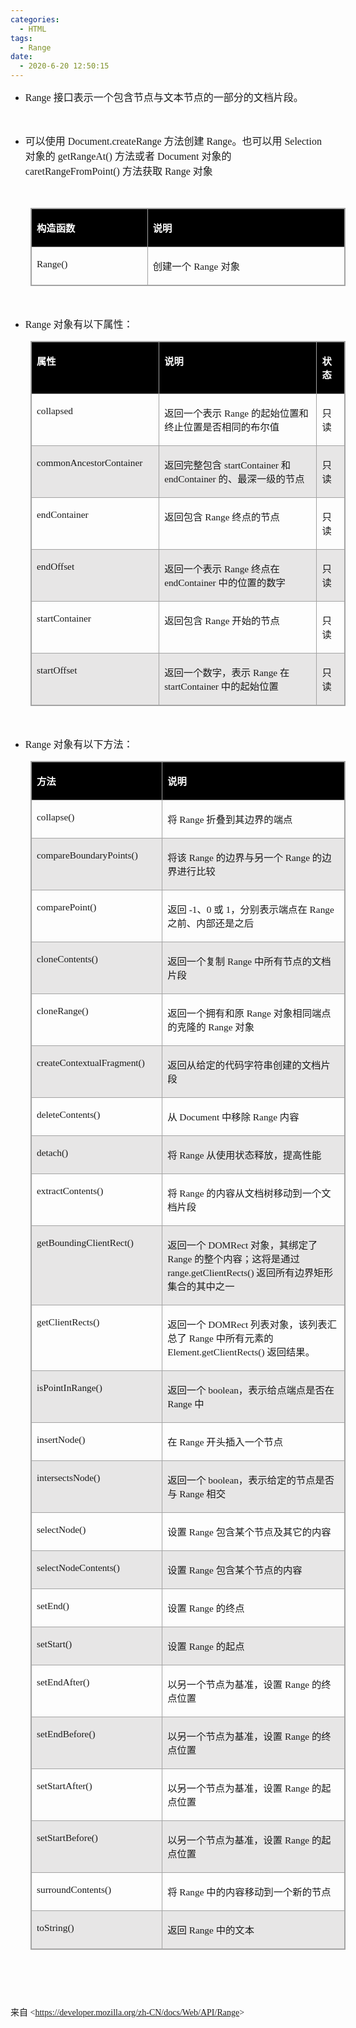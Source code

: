 ```yaml
---
categories:
  - HTML
tags:
  - Range
date:
  - 2020-6-20 12:50:15
---
```


<ul style="list-style-type:disc">
    <li><span style="font-size:12.0pt"><span style="font-family:&quot;Comic Sans MS&quot;">Range </span></span><span
            style="font-size:12.0pt"><span
                style="font-family:&quot;Microsoft YaHei UI&quot;">接口表示一个包含节点与文本节点的一部分的文档片段。</span></span></li>
</ul>

<p><span style="font-size:12.0pt"><span style="font-family:&quot;Comic Sans MS&quot;">&nbsp;</span></span></p>

<ul style="list-style-type:disc">
    <li><span style="font-size:12.0pt"><span style="font-family:&quot;Microsoft YaHei UI&quot;">可以使用</span></span><span
            style="font-size:12.0pt"><span style="font-family:&quot;Comic Sans MS&quot;"> Document.createRange
            </span></span><span style="font-size:12.0pt"><span
                style="font-family:&quot;Microsoft YaHei UI&quot;">方法创建</span></span><span
            style="font-size:12.0pt"><span style="font-family:&quot;Comic Sans MS&quot;"> Range</span></span><span
            style="font-size:12.0pt"><span style="font-family:&quot;Microsoft YaHei UI&quot;">。也可以用</span></span><span
            style="font-size:12.0pt"><span style="font-family:&quot;Comic Sans MS&quot;"> Selection </span></span><span
            style="font-size:12.0pt"><span style="font-family:&quot;Microsoft YaHei UI&quot;">对象的</span></span><span
            style="font-size:12.0pt"><span style="font-family:&quot;Comic Sans MS&quot;"> getRangeAt()
            </span></span><span style="font-size:12.0pt"><span
                style="font-family:&quot;Microsoft YaHei UI&quot;">方法或者</span></span><span
            style="font-size:12.0pt"><span style="font-family:&quot;Comic Sans MS&quot;"> Document </span></span><span
            style="font-size:12.0pt"><span style="font-family:&quot;Microsoft YaHei UI&quot;">对象的</span></span><span
            style="font-size:12.0pt"><span style="font-family:&quot;Comic Sans MS&quot;"> caretRangeFromPoint()
            </span></span><span style="font-size:12.0pt"><span
                style="font-family:&quot;Microsoft YaHei UI&quot;">方法获取</span></span><span
            style="font-size:12.0pt"><span style="font-family:&quot;Comic Sans MS&quot;"> Range </span></span><span
            style="font-size:12.0pt"><span style="font-family:&quot;Microsoft YaHei UI&quot;">对象</span></span></li>
</ul>

<p><span style="font-size:12.0pt"><span style="font-family:&quot;Comic Sans MS&quot;">&nbsp;</span></span></p>

<table cellspacing="0"
    style="border-collapse:collapse; border-color:#a3a3a3; border-style:solid; border-width:1px; margin-left:32px"
    summary="">
    <tbody>
        <tr>
            <td
                style="background-color:black; border-bottom:1px solid #a3a3a3; border-left:1px solid #a3a3a3; border-right:1px solid #a3a3a3; border-top:1px solid #a3a3a3; vertical-align:top; width:1.7916in">
                <p><span style="font-size:11.5pt"><span style="font-family:&quot;Microsoft YaHei UI&quot;"><span
                                style="color:white"><strong>构造函数</strong></span></span></span></p>
            </td>
            <td
                style="background-color:black; border-bottom:1px solid #a3a3a3; border-left:1px solid #a3a3a3; border-right:1px solid #a3a3a3; border-top:1px solid #a3a3a3; vertical-align:top; width:3.1819in">
                <p><span style="font-size:11.5pt"><span style="font-family:&quot;Microsoft YaHei UI&quot;"><span
                                style="color:white"><strong>说明</strong></span></span></span></p>
            </td>
        </tr>
        <tr>
            <td
                style="border-bottom:1px solid #a3a3a3; border-left:1px solid #a3a3a3; border-right:1px solid #a3a3a3; border-top:1px solid #a3a3a3; vertical-align:top; width:1.7916in">
                <p><span style="font-size:11.5pt"><span
                            style="font-family:&quot;Comic Sans MS&quot;">Range()</span></span></p>
            </td>
            <td
                style="border-bottom:1px solid #a3a3a3; border-left:1px solid #a3a3a3; border-right:1px solid #a3a3a3; border-top:1px solid #a3a3a3; vertical-align:top; width:3.1819in">
                <p><span style="font-size:11.5pt"><span style="font-family:&quot;Microsoft YaHei UI&quot;">创建一个</span>
                        <span style="font-family:&quot;Comic Sans MS&quot;">Range</span> <span
                            style="font-family:&quot;Microsoft YaHei UI&quot;">对象</span></span></p>
            </td>
        </tr>
    </tbody>
</table>

<p><span style="font-size:12.0pt"><span style="font-family:&quot;Comic Sans MS&quot;">&nbsp;</span></span></p>

<ul style="list-style-type:disc">
    <li><span style="font-size:12.0pt"><span style="font-family:&quot;Comic Sans MS&quot;">Range</span></span> <span
            style="font-size:12.0pt"><span style="font-family:&quot;Microsoft YaHei UI&quot;">对象有以下属性：</span></span>
    </li>
</ul>

<table cellspacing="0"
    style="border-collapse:collapse; border-color:#a3a3a3; border-style:solid; border-width:1px; margin-left:32px"
    summary="">
    <tbody>
        <tr>
            <td
                style="background-color:black; border-bottom:1px solid #a3a3a3; border-left:1px solid #a3a3a3; border-right:1px solid #a3a3a3; border-top:1px solid #a3a3a3; vertical-align:top; width:2.2395in">
                <p><span style="font-size:11.5pt"><span style="font-family:&quot;Microsoft YaHei UI&quot;"><span
                                style="color:white"><strong>属性</strong></span></span></span></p>
            </td>
            <td
                style="background-color:black; border-bottom:1px solid #a3a3a3; border-left:1px solid #a3a3a3; border-right:1px solid #a3a3a3; border-top:1px solid #a3a3a3; vertical-align:top; width:5.0187in">
                <p><span style="font-size:11.5pt"><span style="font-family:&quot;Microsoft YaHei UI&quot;"><span
                                style="color:white"><strong>说明</strong></span></span></span></p>
            </td>
            <td
                style="background-color:black; border-bottom:1px solid #a3a3a3; border-left:1px solid #a3a3a3; border-right:1px solid #a3a3a3; border-top:1px solid #a3a3a3; vertical-align:top; width:.5in">
                <p><span style="font-size:11.5pt"><span style="font-family:&quot;Microsoft YaHei UI&quot;"><span
                                style="color:white"><strong>状态</strong></span></span></span></p>
            </td>
        </tr>
        <tr>
            <td
                style="border-bottom:1px solid #a3a3a3; border-left:1px solid #a3a3a3; border-right:1px solid #a3a3a3; border-top:1px solid #a3a3a3; vertical-align:top; width:2.2395in">
                <p><span style="font-size:11.5pt"><span
                            style="font-family:&quot;Comic Sans MS&quot;">collapsed</span></span></p>
            </td>
            <td
                style="border-bottom:1px solid #a3a3a3; border-left:1px solid #a3a3a3; border-right:1px solid #a3a3a3; border-top:1px solid #a3a3a3; vertical-align:top; width:5.0187in">
                <p><span style="font-size:11.5pt"><span
                            style="font-family:&quot;Microsoft YaHei UI&quot;">返回一个表示</span><span
                            style="font-family:&quot;Comic Sans MS&quot;"> Range </span><span
                            style="font-family:&quot;Microsoft YaHei UI&quot;">的起始位置和终止位置是否相同的布尔值</span></span></p>
            </td>
            <td
                style="border-bottom:1px solid #a3a3a3; border-left:1px solid #a3a3a3; border-right:1px solid #a3a3a3; border-top:1px solid #a3a3a3; vertical-align:top; width:.5in">
                <p><span style="font-size:11.5pt"><span
                            style="font-family:&quot;Microsoft YaHei UI&quot;">只读</span></span></p>
            </td>
        </tr>
        <tr>
            <td
                style="background-color:#e7e6e6; border-bottom:1px solid #a3a3a3; border-left:1px solid #a3a3a3; border-right:1px solid #a3a3a3; border-top:1px solid #a3a3a3; vertical-align:top; width:2.2583in">
                <p><span style="font-size:11.5pt"><span
                            style="font-family:&quot;Comic Sans MS&quot;">commonAncestorContainer</span></span></p>
            </td>
            <td
                style="background-color:#e7e6e6; border-bottom:1px solid #a3a3a3; border-left:1px solid #a3a3a3; border-right:1px solid #a3a3a3; border-top:1px solid #a3a3a3; vertical-align:top; width:5.0381in">
                <p><span style="font-size:11.5pt"><span
                            style="font-family:&quot;Microsoft YaHei UI&quot;">返回完整包含</span><span
                            style="font-family:&quot;Comic Sans MS&quot;"> startContainer </span><span
                            style="font-family:&quot;Microsoft YaHei UI&quot;">和</span><span
                            style="font-family:&quot;Comic Sans MS&quot;"> endContainer </span><span
                            style="font-family:&quot;Microsoft YaHei UI&quot;">的、最深一级的节点</span></span></p>
            </td>
            <td
                style="background-color:#e7e6e6; border-bottom:1px solid #a3a3a3; border-left:1px solid #a3a3a3; border-right:1px solid #a3a3a3; border-top:1px solid #a3a3a3; vertical-align:top; width:.5in">
                <p><span style="font-size:11.5pt"><span
                            style="font-family:&quot;Microsoft YaHei UI&quot;">只读</span></span></p>
            </td>
        </tr>
        <tr>
            <td
                style="border-bottom:1px solid #a3a3a3; border-left:1px solid #a3a3a3; border-right:1px solid #a3a3a3; border-top:1px solid #a3a3a3; vertical-align:top; width:2.2395in">
                <p><span style="font-size:11.5pt"><span
                            style="font-family:&quot;Comic Sans MS&quot;">endContainer</span></span></p>
            </td>
            <td
                style="border-bottom:1px solid #a3a3a3; border-left:1px solid #a3a3a3; border-right:1px solid #a3a3a3; border-top:1px solid #a3a3a3; vertical-align:top; width:5.0187in">
                <p><span style="font-size:11.5pt"><span
                            style="font-family:&quot;Microsoft YaHei UI&quot;">返回包含</span><span
                            style="font-family:&quot;Comic Sans MS&quot;"> Range </span><span
                            style="font-family:&quot;Microsoft YaHei UI&quot;">终点的节点</span></span></p>
            </td>
            <td
                style="border-bottom:1px solid #a3a3a3; border-left:1px solid #a3a3a3; border-right:1px solid #a3a3a3; border-top:1px solid #a3a3a3; vertical-align:top; width:.5in">
                <p><span style="font-size:11.5pt"><span
                            style="font-family:&quot;Microsoft YaHei UI&quot;">只读</span></span></p>
            </td>
        </tr>
        <tr>
            <td
                style="background-color:#e7e6e6; border-bottom:1px solid #a3a3a3; border-left:1px solid #a3a3a3; border-right:1px solid #a3a3a3; border-top:1px solid #a3a3a3; vertical-align:top; width:2.2395in">
                <p><span style="font-size:11.5pt"><span
                            style="font-family:&quot;Comic Sans MS&quot;">endOffset</span></span></p>
            </td>
            <td
                style="background-color:#e7e6e6; border-bottom:1px solid #a3a3a3; border-left:1px solid #a3a3a3; border-right:1px solid #a3a3a3; border-top:1px solid #a3a3a3; vertical-align:top; width:5.0187in">
                <p><span style="font-size:11.5pt"><span
                            style="font-family:&quot;Microsoft YaHei UI&quot;">返回一个表示</span><span
                            style="font-family:&quot;Comic Sans MS&quot;"> Range </span><span
                            style="font-family:&quot;Microsoft YaHei UI&quot;">终点在</span><span
                            style="font-family:&quot;Comic Sans MS&quot;"> endContainer </span><span
                            style="font-family:&quot;Microsoft YaHei UI&quot;">中的位置的数字</span></span></p>
            </td>
            <td
                style="background-color:#e7e6e6; border-bottom:1px solid #a3a3a3; border-left:1px solid #a3a3a3; border-right:1px solid #a3a3a3; border-top:1px solid #a3a3a3; vertical-align:top; width:.5in">
                <p><span style="font-size:11.5pt"><span
                            style="font-family:&quot;Microsoft YaHei UI&quot;">只读</span></span></p>
            </td>
        </tr>
        <tr>
            <td
                style="border-bottom:1px solid #a3a3a3; border-left:1px solid #a3a3a3; border-right:1px solid #a3a3a3; border-top:1px solid #a3a3a3; vertical-align:top; width:2.2395in">
                <p><span style="font-size:11.5pt"><span
                            style="font-family:&quot;Comic Sans MS&quot;">startContainer</span></span></p>
            </td>
            <td
                style="border-bottom:1px solid #a3a3a3; border-left:1px solid #a3a3a3; border-right:1px solid #a3a3a3; border-top:1px solid #a3a3a3; vertical-align:top; width:5.0187in">
                <p><span style="font-size:11.5pt"><span
                            style="font-family:&quot;Microsoft YaHei UI&quot;">返回包含</span><span
                            style="font-family:&quot;Comic Sans MS&quot;"> Range </span><span
                            style="font-family:&quot;Microsoft YaHei UI&quot;">开始的节点</span></span></p>
            </td>
            <td
                style="border-bottom:1px solid #a3a3a3; border-left:1px solid #a3a3a3; border-right:1px solid #a3a3a3; border-top:1px solid #a3a3a3; vertical-align:top; width:.5in">
                <p><span style="font-size:11.5pt"><span
                            style="font-family:&quot;Microsoft YaHei UI&quot;">只读</span></span></p>
            </td>
        </tr>
        <tr>
            <td
                style="background-color:#e7e6e6; border-bottom:1px solid #a3a3a3; border-left:1px solid #a3a3a3; border-right:1px solid #a3a3a3; border-top:1px solid #a3a3a3; vertical-align:top; width:2.2395in">
                <p><span style="font-size:11.5pt"><span
                            style="font-family:&quot;Comic Sans MS&quot;">startOffset</span></span></p>
            </td>
            <td
                style="background-color:#e7e6e6; border-bottom:1px solid #a3a3a3; border-left:1px solid #a3a3a3; border-right:1px solid #a3a3a3; border-top:1px solid #a3a3a3; vertical-align:top; width:5.0187in">
                <p><span style="font-size:11.5pt"><span
                            style="font-family:&quot;Microsoft YaHei UI&quot;">返回一个数字，表示</span><span
                            style="font-family:&quot;Comic Sans MS&quot;"> Range </span><span
                            style="font-family:&quot;Microsoft YaHei UI&quot;">在</span><span
                            style="font-family:&quot;Comic Sans MS&quot;"> startContainer </span><span
                            style="font-family:&quot;Microsoft YaHei UI&quot;">中的起始位置</span></span></p>
            </td>
            <td
                style="background-color:#e7e6e6; border-bottom:1px solid #a3a3a3; border-left:1px solid #a3a3a3; border-right:1px solid #a3a3a3; border-top:1px solid #a3a3a3; vertical-align:top; width:.5in">
                <p><span style="font-size:11.5pt"><span
                            style="font-family:&quot;Microsoft YaHei UI&quot;">只读</span></span></p>
            </td>
        </tr>
    </tbody>
</table>

<p><span style="font-size:12.0pt"><span style="font-family:&quot;Comic Sans MS&quot;">&nbsp;</span></span></p>

<ul style="list-style-type:disc">
    <li><span style="font-size:12.0pt"><span style="font-family:&quot;Comic Sans MS&quot;">Range</span></span> <span
            style="font-size:12.0pt"><span style="font-family:&quot;Microsoft YaHei UI&quot;">对象有以下方法：</span></span>
    </li>
</ul>

<table cellspacing="0"
    style="border-collapse:collapse; border-color:#a3a3a3; border-style:solid; border-width:1px; margin-left:32px"
    summary="">
    <tbody>
        <tr>
            <td
                style="background-color:black; border-bottom:1px solid #a3a3a3; border-left:1px solid #a3a3a3; border-right:1px solid #a3a3a3; border-top:1px solid #a3a3a3; vertical-align:top; width:2.4131in">
                <p><span style="font-size:11.5pt"><span style="font-family:&quot;Microsoft YaHei UI&quot;"><span
                                style="color:white"><strong>方法</strong></span></span></span></p>
            </td>
            <td
                style="background-color:black; border-bottom:1px solid #a3a3a3; border-left:1px solid #a3a3a3; border-right:1px solid #a3a3a3; border-top:1px solid #a3a3a3; vertical-align:top; width:5.3972in">
                <p><span style="font-size:11.5pt"><span style="font-family:&quot;Microsoft YaHei UI&quot;"><span
                                style="color:white"><strong>说明</strong></span></span></span></p>
            </td>
        </tr>
        <tr>
            <td
                style="border-bottom:1px solid #a3a3a3; border-left:1px solid #a3a3a3; border-right:1px solid #a3a3a3; border-top:1px solid #a3a3a3; vertical-align:top; width:2.4131in">
                <p><span style="font-size:11.5pt"><span
                            style="font-family:&quot;Comic Sans MS&quot;">collapse()</span></span></p>
            </td>
            <td
                style="border-bottom:1px solid #a3a3a3; border-left:1px solid #a3a3a3; border-right:1px solid #a3a3a3; border-top:1px solid #a3a3a3; vertical-align:top; width:5.3972in">
                <p><span style="font-size:11.5pt"><span style="font-family:&quot;Microsoft YaHei UI&quot;">将</span><span
                            style="font-family:&quot;Comic Sans MS&quot;"> Range </span><span
                            style="font-family:&quot;Microsoft YaHei UI&quot;">折叠到其边界的端点</span></span></p>
            </td>
        </tr>
        <tr>
            <td
                style="background-color:#e7e6e6; border-bottom:1px solid #a3a3a3; border-left:1px solid #a3a3a3; border-right:1px solid #a3a3a3; border-top:1px solid #a3a3a3; vertical-align:top; width:2.4131in">
                <p><span style="font-size:11.5pt"><span
                            style="font-family:&quot;Comic Sans MS&quot;">compareBoundaryPoints()</span></span></p>
            </td>
            <td
                style="background-color:#e7e6e6; border-bottom:1px solid #a3a3a3; border-left:1px solid #a3a3a3; border-right:1px solid #a3a3a3; border-top:1px solid #a3a3a3; vertical-align:top; width:5.3972in">
                <p><span style="font-size:11.5pt"><span
                            style="font-family:&quot;Microsoft YaHei UI&quot;">将该</span><span
                            style="font-family:&quot;Comic Sans MS&quot;"> Range </span><span
                            style="font-family:&quot;Microsoft YaHei UI&quot;">的边界与另一个</span><span
                            style="font-family:&quot;Comic Sans MS&quot;"> Range </span><span
                            style="font-family:&quot;Microsoft YaHei UI&quot;">的边界进行比较</span></span></p>
            </td>
        </tr>
        <tr>
            <td
                style="border-bottom:1px solid #a3a3a3; border-left:1px solid #a3a3a3; border-right:1px solid #a3a3a3; border-top:1px solid #a3a3a3; vertical-align:top; width:2.4131in">
                <p><span style="font-size:11.5pt"><span
                            style="font-family:&quot;Comic Sans MS&quot;">comparePoint()</span></span></p>
            </td>
            <td
                style="border-bottom:1px solid #a3a3a3; border-left:1px solid #a3a3a3; border-right:1px solid #a3a3a3; border-top:1px solid #a3a3a3; vertical-align:top; width:5.3972in">
                <p><span style="font-size:11.5pt"><span
                            style="font-family:&quot;Microsoft YaHei UI&quot;">返回</span><span
                            style="font-family:&quot;Comic Sans MS&quot;"> -1</span><span
                            style="font-family:&quot;Microsoft YaHei UI&quot;">、</span><span
                            style="font-family:&quot;Comic Sans MS&quot;">0 </span><span
                            style="font-family:&quot;Microsoft YaHei UI&quot;">或</span><span
                            style="font-family:&quot;Comic Sans MS&quot;"> 1</span><span
                            style="font-family:&quot;Microsoft YaHei UI&quot;">，分别表示端点在</span><span
                            style="font-family:&quot;Comic Sans MS&quot;"> Range </span><span
                            style="font-family:&quot;Microsoft YaHei UI&quot;">之前、内部还是之后</span></span></p>
            </td>
        </tr>
        <tr>
            <td
                style="background-color:#e7e6e6; border-bottom:1px solid #a3a3a3; border-left:1px solid #a3a3a3; border-right:1px solid #a3a3a3; border-top:1px solid #a3a3a3; vertical-align:top; width:2.4131in">
                <p><span style="font-size:11.5pt"><span
                            style="font-family:&quot;Comic Sans MS&quot;">cloneContents()</span></span></p>
            </td>
            <td
                style="background-color:#e7e6e6; border-bottom:1px solid #a3a3a3; border-left:1px solid #a3a3a3; border-right:1px solid #a3a3a3; border-top:1px solid #a3a3a3; vertical-align:top; width:5.3972in">
                <p><span style="font-size:11.5pt"><span
                            style="font-family:&quot;Microsoft YaHei UI&quot;">返回一个复制</span><span
                            style="font-family:&quot;Comic Sans MS&quot;"> Range </span><span
                            style="font-family:&quot;Microsoft YaHei UI&quot;">中所有节点的文档片段</span></span></p>
            </td>
        </tr>
        <tr>
            <td
                style="border-bottom:1px solid #a3a3a3; border-left:1px solid #a3a3a3; border-right:1px solid #a3a3a3; border-top:1px solid #a3a3a3; vertical-align:top; width:2.4131in">
                <p><span style="font-size:11.5pt"><span
                            style="font-family:&quot;Comic Sans MS&quot;">cloneRange()</span></span></p>
            </td>
            <td
                style="border-bottom:1px solid #a3a3a3; border-left:1px solid #a3a3a3; border-right:1px solid #a3a3a3; border-top:1px solid #a3a3a3; vertical-align:top; width:5.3972in">
                <p><span style="font-size:11.5pt"><span
                            style="font-family:&quot;Microsoft YaHei UI&quot;">返回一个拥有和原</span><span
                            style="font-family:&quot;Comic Sans MS&quot;"> Range </span><span
                            style="font-family:&quot;Microsoft YaHei UI&quot;">对象相同端点的克隆的</span><span
                            style="font-family:&quot;Comic Sans MS&quot;"> Range </span><span
                            style="font-family:&quot;Microsoft YaHei UI&quot;">对象</span></span></p>
            </td>
        </tr>
        <tr>
            <td
                style="background-color:#e7e6e6; border-bottom:1px solid #a3a3a3; border-left:1px solid #a3a3a3; border-right:1px solid #a3a3a3; border-top:1px solid #a3a3a3; vertical-align:top; width:2.4131in">
                <p><span style="font-size:11.5pt"><span
                            style="font-family:&quot;Comic Sans MS&quot;">createContextualFragment()</span></span></p>
            </td>
            <td
                style="background-color:#e7e6e6; border-bottom:1px solid #a3a3a3; border-left:1px solid #a3a3a3; border-right:1px solid #a3a3a3; border-top:1px solid #a3a3a3; vertical-align:top; width:5.3972in">
                <p><span style="font-size:11.5pt"><span
                            style="font-family:&quot;Microsoft YaHei UI&quot;">返回从给定的代码字符串创建的文档片段</span></span></p>
            </td>
        </tr>
        <tr>
            <td
                style="border-bottom:1px solid #a3a3a3; border-left:1px solid #a3a3a3; border-right:1px solid #a3a3a3; border-top:1px solid #a3a3a3; vertical-align:top; width:2.4131in">
                <p><span style="font-size:11.5pt"><span
                            style="font-family:&quot;Comic Sans MS&quot;">deleteContents()</span></span></p>
            </td>
            <td
                style="border-bottom:1px solid #a3a3a3; border-left:1px solid #a3a3a3; border-right:1px solid #a3a3a3; border-top:1px solid #a3a3a3; vertical-align:top; width:5.3972in">
                <p><span style="font-size:11.5pt"><span style="font-family:&quot;Microsoft YaHei UI&quot;">从</span><span
                            style="font-family:&quot;Comic Sans MS&quot;"> Document </span><span
                            style="font-family:&quot;Microsoft YaHei UI&quot;">中移除</span><span
                            style="font-family:&quot;Comic Sans MS&quot;"> Range </span><span
                            style="font-family:&quot;Microsoft YaHei UI&quot;">内容</span></span></p>
            </td>
        </tr>
        <tr>
            <td
                style="background-color:#e7e6e6; border-bottom:1px solid #a3a3a3; border-left:1px solid #a3a3a3; border-right:1px solid #a3a3a3; border-top:1px solid #a3a3a3; vertical-align:top; width:2.4131in">
                <p><span style="font-size:11.5pt"><span
                            style="font-family:&quot;Comic Sans MS&quot;">detach()</span></span></p>
            </td>
            <td
                style="background-color:#e7e6e6; border-bottom:1px solid #a3a3a3; border-left:1px solid #a3a3a3; border-right:1px solid #a3a3a3; border-top:1px solid #a3a3a3; vertical-align:top; width:5.3972in">
                <p><span style="font-size:11.5pt"><span style="font-family:&quot;Microsoft YaHei UI&quot;">将</span><span
                            style="font-family:&quot;Comic Sans MS&quot;"> Range </span><span
                            style="font-family:&quot;Microsoft YaHei UI&quot;">从使用状态释放，提高性能</span></span></p>
            </td>
        </tr>
        <tr>
            <td
                style="border-bottom:1px solid #a3a3a3; border-left:1px solid #a3a3a3; border-right:1px solid #a3a3a3; border-top:1px solid #a3a3a3; vertical-align:top; width:2.4131in">
                <p><span style="font-size:11.5pt"><span
                            style="font-family:&quot;Comic Sans MS&quot;">extractContents()</span></span></p>
            </td>
            <td
                style="border-bottom:1px solid #a3a3a3; border-left:1px solid #a3a3a3; border-right:1px solid #a3a3a3; border-top:1px solid #a3a3a3; vertical-align:top; width:5.3972in">
                <p><span style="font-size:11.5pt"><span style="font-family:&quot;Microsoft YaHei UI&quot;">将</span><span
                            style="font-family:&quot;Comic Sans MS&quot;"> Range </span><span
                            style="font-family:&quot;Microsoft YaHei UI&quot;">的内容从文档树移动到一个文档片段</span></span></p>
            </td>
        </tr>
        <tr>
            <td
                style="background-color:#e7e6e6; border-bottom:1px solid #a3a3a3; border-left:1px solid #a3a3a3; border-right:1px solid #a3a3a3; border-top:1px solid #a3a3a3; vertical-align:top; width:2.4131in">
                <p><span style="font-size:11.5pt"><span
                            style="font-family:&quot;Comic Sans MS&quot;">getBoundingClientRect()</span></span></p>
            </td>
            <td
                style="background-color:#e7e6e6; border-bottom:1px solid #a3a3a3; border-left:1px solid #a3a3a3; border-right:1px solid #a3a3a3; border-top:1px solid #a3a3a3; vertical-align:top; width:5.3972in">
                <p><span style="font-size:11.5pt"><span
                            style="font-family:&quot;Microsoft YaHei UI&quot;">返回一个</span><span
                            style="font-family:&quot;Comic Sans MS&quot;"> DOMRect </span><span
                            style="font-family:&quot;Microsoft YaHei UI&quot;">对象，其绑定了</span><span
                            style="font-family:&quot;Comic Sans MS&quot;"> Range </span><span
                            style="font-family:&quot;Microsoft YaHei UI&quot;">的整个内容；这将是通过</span><span
                            style="font-family:&quot;Comic Sans MS&quot;"> range.getClientRects() </span><span
                            style="font-family:&quot;Microsoft YaHei UI&quot;">返回所有边界矩形集合的其中之一</span></span></p>
            </td>
        </tr>
        <tr>
            <td
                style="border-bottom:1px solid #a3a3a3; border-left:1px solid #a3a3a3; border-right:1px solid #a3a3a3; border-top:1px solid #a3a3a3; vertical-align:top; width:2.4131in">
                <p><span style="font-size:11.5pt"><span
                            style="font-family:&quot;Comic Sans MS&quot;">getClientRects()</span></span></p>
            </td>
            <td
                style="border-bottom:1px solid #a3a3a3; border-left:1px solid #a3a3a3; border-right:1px solid #a3a3a3; border-top:1px solid #a3a3a3; vertical-align:top; width:5.3972in">
                <p><span style="font-size:11.5pt"><span
                            style="font-family:&quot;Microsoft YaHei UI&quot;">返回一个</span><span
                            style="font-family:&quot;Comic Sans MS&quot;"> DOMRect </span><span
                            style="font-family:&quot;Microsoft YaHei UI&quot;">列表对象，该列表汇总了</span><span
                            style="font-family:&quot;Comic Sans MS&quot;"> Range </span><span
                            style="font-family:&quot;Microsoft YaHei UI&quot;">中所有元素的</span><span
                            style="font-family:&quot;Comic Sans MS&quot;"> Element.getClientRects() </span><span
                            style="font-family:&quot;Microsoft YaHei UI&quot;">返回结果。</span></span></p>
            </td>
        </tr>
        <tr>
            <td
                style="background-color:#e7e6e6; border-bottom:1px solid #a3a3a3; border-left:1px solid #a3a3a3; border-right:1px solid #a3a3a3; border-top:1px solid #a3a3a3; vertical-align:top; width:2.4131in">
                <p><span style="font-size:11.5pt"><span
                            style="font-family:&quot;Comic Sans MS&quot;">isPointInRange()</span></span></p>
            </td>
            <td
                style="background-color:#e7e6e6; border-bottom:1px solid #a3a3a3; border-left:1px solid #a3a3a3; border-right:1px solid #a3a3a3; border-top:1px solid #a3a3a3; vertical-align:top; width:5.3972in">
                <p><span style="font-size:11.5pt"><span
                            style="font-family:&quot;Microsoft YaHei UI&quot;">返回一个</span><span
                            style="font-family:&quot;Comic Sans MS&quot;"> boolean</span><span
                            style="font-family:&quot;Microsoft YaHei UI&quot;">，表示给点端点是否在</span><span
                            style="font-family:&quot;Comic Sans MS&quot;"> Range </span><span
                            style="font-family:&quot;Microsoft YaHei UI&quot;">中</span></span></p>
            </td>
        </tr>
        <tr>
            <td
                style="border-bottom:1px solid #a3a3a3; border-left:1px solid #a3a3a3; border-right:1px solid #a3a3a3; border-top:1px solid #a3a3a3; vertical-align:top; width:2.4131in">
                <p><span style="font-size:11.5pt"><span
                            style="font-family:&quot;Comic Sans MS&quot;">insertNode()</span></span></p>
            </td>
            <td
                style="border-bottom:1px solid #a3a3a3; border-left:1px solid #a3a3a3; border-right:1px solid #a3a3a3; border-top:1px solid #a3a3a3; vertical-align:top; width:5.3972in">
                <p><span style="font-size:11.5pt"><span style="font-family:&quot;Microsoft YaHei UI&quot;">在</span><span
                            style="font-family:&quot;Comic Sans MS&quot;"> Range </span><span
                            style="font-family:&quot;Microsoft YaHei UI&quot;">开头插入一个节点</span></span></p>
            </td>
        </tr>
        <tr>
            <td
                style="background-color:#e7e6e6; border-bottom:1px solid #a3a3a3; border-left:1px solid #a3a3a3; border-right:1px solid #a3a3a3; border-top:1px solid #a3a3a3; vertical-align:top; width:2.4131in">
                <p><span style="font-size:11.5pt"><span
                            style="font-family:&quot;Comic Sans MS&quot;">intersectsNode()</span></span></p>
            </td>
            <td
                style="background-color:#e7e6e6; border-bottom:1px solid #a3a3a3; border-left:1px solid #a3a3a3; border-right:1px solid #a3a3a3; border-top:1px solid #a3a3a3; vertical-align:top; width:5.3972in">
                <p><span style="font-size:11.5pt"><span
                            style="font-family:&quot;Microsoft YaHei UI&quot;">返回一个</span><span
                            style="font-family:&quot;Comic Sans MS&quot;"> boolean</span><span
                            style="font-family:&quot;Microsoft YaHei UI&quot;">，表示给定的节点是否与</span><span
                            style="font-family:&quot;Comic Sans MS&quot;"> Range </span><span
                            style="font-family:&quot;Microsoft YaHei UI&quot;">相交</span></span></p>
            </td>
        </tr>
        <tr>
            <td
                style="border-bottom:1px solid #a3a3a3; border-left:1px solid #a3a3a3; border-right:1px solid #a3a3a3; border-top:1px solid #a3a3a3; vertical-align:top; width:2.4131in">
                <p><span style="font-size:11.5pt"><span
                            style="font-family:&quot;Comic Sans MS&quot;">selectNode()</span></span></p>
            </td>
            <td
                style="border-bottom:1px solid #a3a3a3; border-left:1px solid #a3a3a3; border-right:1px solid #a3a3a3; border-top:1px solid #a3a3a3; vertical-align:top; width:5.3972in">
                <p><span style="font-size:11.5pt"><span
                            style="font-family:&quot;Microsoft YaHei UI&quot;">设置</span><span
                            style="font-family:&quot;Comic Sans MS&quot;"> Range </span><span
                            style="font-family:&quot;Microsoft YaHei UI&quot;">包含某个节点及其它的内容</span></span></p>
            </td>
        </tr>
        <tr>
            <td
                style="background-color:#e7e6e6; border-bottom:1px solid #a3a3a3; border-left:1px solid #a3a3a3; border-right:1px solid #a3a3a3; border-top:1px solid #a3a3a3; vertical-align:top; width:2.4131in">
                <p><span style="font-size:11.5pt"><span
                            style="font-family:&quot;Comic Sans MS&quot;">selectNodeContents()</span></span></p>
            </td>
            <td
                style="background-color:#e7e6e6; border-bottom:1px solid #a3a3a3; border-left:1px solid #a3a3a3; border-right:1px solid #a3a3a3; border-top:1px solid #a3a3a3; vertical-align:top; width:5.3972in">
                <p><span style="font-size:11.5pt"><span
                            style="font-family:&quot;Microsoft YaHei UI&quot;">设置</span><span
                            style="font-family:&quot;Comic Sans MS&quot;"> Range </span><span
                            style="font-family:&quot;Microsoft YaHei UI&quot;">包含某个节点的内容</span></span></p>
            </td>
        </tr>
        <tr>
            <td
                style="border-bottom:1px solid #a3a3a3; border-left:1px solid #a3a3a3; border-right:1px solid #a3a3a3; border-top:1px solid #a3a3a3; vertical-align:top; width:2.4131in">
                <p><span style="font-size:11.5pt"><span
                            style="font-family:&quot;Comic Sans MS&quot;">setEnd()</span></span></p>
            </td>
            <td
                style="border-bottom:1px solid #a3a3a3; border-left:1px solid #a3a3a3; border-right:1px solid #a3a3a3; border-top:1px solid #a3a3a3; vertical-align:top; width:5.3972in">
                <p><span style="font-size:11.5pt"><span
                            style="font-family:&quot;Microsoft YaHei UI&quot;">设置</span><span
                            style="font-family:&quot;Comic Sans MS&quot;"> Range </span><span
                            style="font-family:&quot;Microsoft YaHei UI&quot;">的终点</span></span></p>
            </td>
        </tr>
        <tr>
            <td
                style="background-color:#e7e6e6; border-bottom:1px solid #a3a3a3; border-left:1px solid #a3a3a3; border-right:1px solid #a3a3a3; border-top:1px solid #a3a3a3; vertical-align:top; width:2.4131in">
                <p><span style="font-size:11.5pt"><span
                            style="font-family:&quot;Comic Sans MS&quot;">setStart()</span></span></p>
            </td>
            <td
                style="background-color:#e7e6e6; border-bottom:1px solid #a3a3a3; border-left:1px solid #a3a3a3; border-right:1px solid #a3a3a3; border-top:1px solid #a3a3a3; vertical-align:top; width:5.3972in">
                <p><span style="font-size:11.5pt"><span
                            style="font-family:&quot;Microsoft YaHei UI&quot;">设置</span><span
                            style="font-family:&quot;Comic Sans MS&quot;"> Range </span><span
                            style="font-family:&quot;Microsoft YaHei UI&quot;">的起点</span></span></p>
            </td>
        </tr>
        <tr>
            <td
                style="border-bottom:1px solid #a3a3a3; border-left:1px solid #a3a3a3; border-right:1px solid #a3a3a3; border-top:1px solid #a3a3a3; vertical-align:top; width:2.4131in">
                <p><span style="font-size:11.5pt"><span
                            style="font-family:&quot;Comic Sans MS&quot;">setEndAfter()</span></span></p>
            </td>
            <td
                style="border-bottom:1px solid #a3a3a3; border-left:1px solid #a3a3a3; border-right:1px solid #a3a3a3; border-top:1px solid #a3a3a3; vertical-align:top; width:5.3972in">
                <p><span style="font-size:11.5pt"><span
                            style="font-family:&quot;Microsoft YaHei UI&quot;">以另一个节点为基准，设置</span><span
                            style="font-family:&quot;Comic Sans MS&quot;"> Range </span><span
                            style="font-family:&quot;Microsoft YaHei UI&quot;">的终点位置</span></span></p>
            </td>
        </tr>
        <tr>
            <td
                style="background-color:#e7e6e6; border-bottom:1px solid #a3a3a3; border-left:1px solid #a3a3a3; border-right:1px solid #a3a3a3; border-top:1px solid #a3a3a3; vertical-align:top; width:2.4131in">
                <p><span style="font-size:11.5pt"><span
                            style="font-family:&quot;Comic Sans MS&quot;">setEndBefore()</span></span></p>
            </td>
            <td
                style="background-color:#e7e6e6; border-bottom:1px solid #a3a3a3; border-left:1px solid #a3a3a3; border-right:1px solid #a3a3a3; border-top:1px solid #a3a3a3; vertical-align:top; width:5.3972in">
                <p><span style="font-size:11.5pt"><span
                            style="font-family:&quot;Microsoft YaHei UI&quot;">以另一个节点为基准，设置</span><span
                            style="font-family:&quot;Comic Sans MS&quot;"> Range </span><span
                            style="font-family:&quot;Microsoft YaHei UI&quot;">的终点位置</span></span></p>
            </td>
        </tr>
        <tr>
            <td
                style="border-bottom:1px solid #a3a3a3; border-left:1px solid #a3a3a3; border-right:1px solid #a3a3a3; border-top:1px solid #a3a3a3; vertical-align:top; width:2.4131in">
                <p><span style="font-size:11.5pt"><span
                            style="font-family:&quot;Comic Sans MS&quot;">setStartAfter()</span></span></p>
            </td>
            <td
                style="border-bottom:1px solid #a3a3a3; border-left:1px solid #a3a3a3; border-right:1px solid #a3a3a3; border-top:1px solid #a3a3a3; vertical-align:top; width:5.3972in">
                <p><span style="font-size:11.5pt"><span
                            style="font-family:&quot;Microsoft YaHei UI&quot;">以另一个节点为基准，设置</span><span
                            style="font-family:&quot;Comic Sans MS&quot;"> Range </span><span
                            style="font-family:&quot;Microsoft YaHei UI&quot;">的起点位置</span></span></p>
            </td>
        </tr>
        <tr>
            <td
                style="background-color:#e7e6e6; border-bottom:1px solid #a3a3a3; border-left:1px solid #a3a3a3; border-right:1px solid #a3a3a3; border-top:1px solid #a3a3a3; vertical-align:top; width:2.4131in">
                <p><span style="font-size:11.5pt"><span
                            style="font-family:&quot;Comic Sans MS&quot;">setStartBefore()</span></span></p>
            </td>
            <td
                style="background-color:#e7e6e6; border-bottom:1px solid #a3a3a3; border-left:1px solid #a3a3a3; border-right:1px solid #a3a3a3; border-top:1px solid #a3a3a3; vertical-align:top; width:5.3972in">
                <p><span style="font-size:11.5pt"><span
                            style="font-family:&quot;Microsoft YaHei UI&quot;">以另一个节点为基准，设置</span><span
                            style="font-family:&quot;Comic Sans MS&quot;"> Range </span><span
                            style="font-family:&quot;Microsoft YaHei UI&quot;">的起点位置</span></span></p>
            </td>
        </tr>
        <tr>
            <td
                style="border-bottom:1px solid #a3a3a3; border-left:1px solid #a3a3a3; border-right:1px solid #a3a3a3; border-top:1px solid #a3a3a3; vertical-align:top; width:2.4131in">
                <p><span style="font-size:11.5pt"><span
                            style="font-family:&quot;Comic Sans MS&quot;">surroundContents()</span></span></p>
            </td>
            <td
                style="border-bottom:1px solid #a3a3a3; border-left:1px solid #a3a3a3; border-right:1px solid #a3a3a3; border-top:1px solid #a3a3a3; vertical-align:top; width:5.3972in">
                <p><span style="font-size:11.5pt"><span style="font-family:&quot;Microsoft YaHei UI&quot;">将</span><span
                            style="font-family:&quot;Comic Sans MS&quot;"> Range </span><span
                            style="font-family:&quot;Microsoft YaHei UI&quot;">中的内容移动到一个新的节点</span></span></p>
            </td>
        </tr>
        <tr>
            <td
                style="background-color:#e7e6e6; border-bottom:1px solid #a3a3a3; border-left:1px solid #a3a3a3; border-right:1px solid #a3a3a3; border-top:1px solid #a3a3a3; vertical-align:top; width:2.4131in">
                <p><span style="font-size:11.5pt"><span
                            style="font-family:&quot;Comic Sans MS&quot;">toString()</span></span></p>
            </td>
            <td
                style="background-color:#e7e6e6; border-bottom:1px solid #a3a3a3; border-left:1px solid #a3a3a3; border-right:1px solid #a3a3a3; border-top:1px solid #a3a3a3; vertical-align:top; width:5.3972in">
                <p><span style="font-size:11.5pt"><span
                            style="font-family:&quot;Microsoft YaHei UI&quot;">返回</span><span
                            style="font-family:&quot;Comic Sans MS&quot;"> Range </span><span
                            style="font-family:&quot;Microsoft YaHei UI&quot;">中的文本</span></span></p>
            </td>
        </tr>
    </tbody>
</table>

<p><span style="font-size:18.0pt"><span style="font-family:&quot;Comic Sans MS&quot;">&nbsp;</span></span></p>

<p><span style="font-size:12.0pt"><span style="font-family:&quot;Comic Sans MS&quot;">&nbsp;</span></span></p>

<p><span style="font-family:&quot;Microsoft YaHei UI&quot;">来自</span><span
        style="font-family:&quot;Comic Sans MS&quot;"> &lt;</span><a
        href="https://developer.mozilla.org/zh-CN/docs/Web/API/Range"><span
            style="font-family:&quot;Comic Sans MS&quot;">https://developer.mozilla.org/zh-CN/docs/Web/API/Range</span></a><span
        style="font-family:&quot;Comic Sans MS&quot;">&gt; </span></p>
